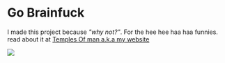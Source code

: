 # Go Brainfuck

I made this project because _"why not?"_.
For the hee hee haa haa funnies.
read about it at [Temples Of man a.k.a my website](https://z6dev.github.io/Temples-Of-Man#projects)

![](https://i.imgur.com/RQXBcHq.png)
